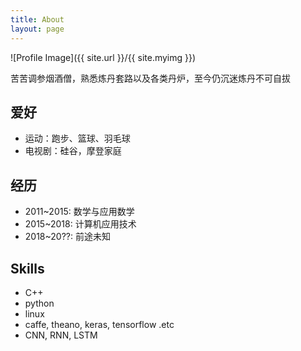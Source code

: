 ```yaml
---
title: About
layout: page
---
```

![Profile Image]({{ site.url }}/{{ site.myimg }})

<p>苦苦调参烟酒僧，熟悉炼丹套路以及各类丹炉，至今仍沉迷炼丹不可自拔</p>

<h2>爱好</h2>
<ul class="skill-list">
	<li>运动：跑步、篮球、羽毛球</li>
	<li>电视剧：硅谷，摩登家庭</li>
</ul>

<h2>经历</h2>
<ul class="skill-list">
	<li>2011~2015: 数学与应用数学</li>
	<li>2015~2018: 计算机应用技术</li>
	<li>2018~20??: 前途未知</li>
</ul>


<h2>Skills</h2>

<ul class="skill-list">
	<li>C++</li>
	<li>python</li>
	<li>linux</li>
	<li>caffe, theano, keras, tensorflow .etc</li>
	<li>CNN, RNN, LSTM</li>
</ul>
